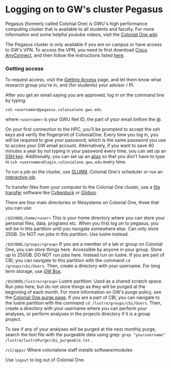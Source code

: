 # Logging on to GW's cluster Pegasus
Pegasus (formerly called Colonial One) is GWU's high performance computing cluster that is available to all students and faculty. For more information and some helpful youtube videos, visit the [Colonial One wiki](https://colonialone.gwu.edu/)

The Pegasus cluster is only available if you are on campus or have access to GW's VPN. To access the VPN, you need to first download [Cisco AnyConnect](https://my.gwu.edu/mod/downloads/?category=VPN), and then follow the instructions listed [here](https://seascf.seas.gwu.edu/vpn-access).

### Getting access
To request access, visit the [Getting Access](https://colonialone.gwu.edu/getting-access/) page, and let them know what research group you're in, and (for students) your advisor / PI.

After you get an email saying you are approved, log in on the command line by typing:

`ssh <username>@pegasus.colonialone.gwu.edu`

where `<username>` is your GWU Net ID, the part of your email before the @.

On your first connection to the HPC, you'll be prompted to accept the ssh keys and verify the fingerprint of ColonialOne. Every time you log in, you will be required to give your password, which is the same password you use to access your GW email account. Alternatively, if you want to save 40 minutes a year by not typing in your password every time, you can set up an [SSH key](https://www.digitalocean.com/community/tutorials/how-to-set-up-ssh-keys--2). Additionally, you can set up an [alias](alias.md) so that you don't have to type in `ssh <username>@login.colonialone.gwu.edu` every time.

To run a job on the cluster, use [SLURM](slurm.md), Colonial One's scheduler or run an [interactive job](interactive_jobs.md).

To transfer files from your computer to the Colonial One cluster, use a [file transfer](filetransfer.md) software like [Cyberduck](https://cyberduck.io/) or [Globus](https://www.globus.org/). 

There are four main directories or filesystems on Colonial One, three that you can use:

`/$SCHOOL/home/<user>`
This is your home directory where you can store your personal files, data, programs etc. When you first log on to pegasus, you will be in this partition until you navigate somewhere else. Can only store 25GB. Do NOT run jobs in this partition. Use lustre instead.

`/$SCHOOL/groups/<group>` 
If you are a member of a lab or group on Colonial One, you can store things here. Accessible by anyone in your group. Store up to 250GB. DO NOT run jobs here. Instead run on lustre. If you are part of CBI, you can navigate to this partition with the command `cd /groups/cbi/Users`. Then, create a directory with your username. For long term storage, use [GW Box](https://gwu.account.box.com/login).

`/$SCHOOL/lustre/<group>`
Lustre partition: Used as a shared scratch space. Run jobs here, but do not store things as they will be purged at the beginning of each month. For more information on GW's purge policy, see the [Colonial One purge page](https://colonialone.gwu.edu/quick-start/purge-policy-for-colonial-one-lustre-filesystem-lustregroups/). If you are a part of CBI, you can navigate to the lustre partition with the command `cd /lustre/groups/cbi/Users`. Then, create a directory with your username where you can perform your analyses, or perform analyses in the projects directory if it is a group project. 

To see if any of your analyses will be purged at the next monthly purge, search the text file with the purgeable data using grep: `grep "yourusername" /lustre/lustrePurge/cbi_purgeable.txt` .

`/c1/apps/`
Where colonialone staff installs software/modules


Use `logout` to log out of Colonial One.

